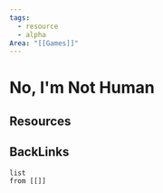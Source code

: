 ```yaml
---
tags:
  - resource
  - alpha
Area: "[[Games]]"
---
```


# No, I'm Not Human


## Resources


## BackLinks

```dataview
list
from [[]]
```

